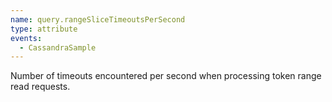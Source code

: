 ```yaml
---
name: query.rangeSliceTimeoutsPerSecond
type: attribute
events:
  - CassandraSample
---
```


Number of timeouts encountered per second when processing token range read requests.